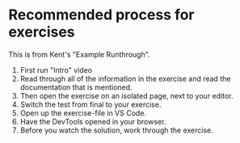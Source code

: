 # Recommended process for exercises

This is from Kent's "Example Runthrough".

1. First run "Intro" video
2. Read through all of the information in the exercise and read the documentation that is mentioned.
3. Then open the exercise on an isolated page, next to your editor.
4. Switch the test from final to your exercise.
5. Open up the exercise-file in VS Code.
6. Have the DevTools opened in your browser.
7. Before you watch the solution, work through the exercise.
<!--stackedit_data:
eyJoaXN0b3J5IjpbMTYwMzcxMzY4XX0=
-->